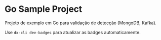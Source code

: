 # Go Sample Project

Projeto de exemplo em Go para validação de detecção (MongoDB, Kafka).

Use `dx-cli dev-badges` para atualizar as badges automaticamente.
